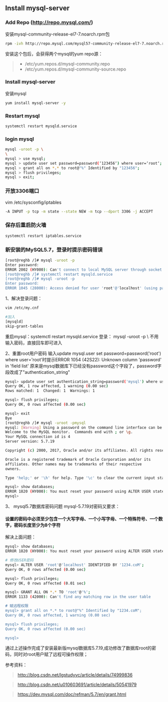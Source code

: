 ## Install mysql-server

### Add Repo (http://repo.mysql.com/)
安装mysql-community-release-el7-7.noarch.rpm包
```sh
rpm -ivh http://repo.mysql.com/mysql57-community-release-el7-7.noarch.rpm
```
安装这个包后，会获得两个mysql的yum repo源：
>* /etc/yum.repos.d/mysql-community.repo
>* /etc/yum.repos.d/mysql-community-source.repo

### Install mysql-server
安装mysql
```sh
yum install mysql-server -y
```

### Restart mysql
```sh
systemctl restart mysqld.service
```

### login mysql
```sh
mysql -uroot -p \
\
mysql > use mysql;
mysql > update user set password=password(‘123456‘) where user=‘root‘;
mysql > grant all on *.* to root@"%" Identified by "123456";
mysql > flush privileges;
mysql > exit;
```

### 开放3306端口

vim /etc/sysconfig/iptables
```sh
-A INPUT -p tcp -m state --state NEW -m tcp --dport 3306 -j ACCEPT
```

### 保存后重启防火墙
```sh
systemctl restart iptables.service
```
### 新安装的MySQL5.7，登录时提示密码错误
```sh
[root@reghb /]# mysql -uroot -p
Enter password: 
ERROR 2002 (HY000): Can't connect to local MySQL server through socket '/var/lib/mysql/mysql.sock' (2)
[root@reghb /]# systemctl restart mysqld.service 
[root@reghb /]# mysql -uroot -p
Enter password: 
ERROR 1045 (28000): Access denied for user 'root'@'localhost' (using password: NO)
```

1、解决登录问题：
```sh
vim /etc/my.cnf

#加入
[mysqld]
skip-grant-tables
```
重启mysql：systemctl restart mysqld.service 
登录： mysql -uroot -p \ 不用输入密码，直接回车即可进入

2、重置root用户密码
 输入update mysql.user  set password=password('root') where user='root'时提示ERROR 1054 (42S22): Unknown column 'password' in 'field list'
 原来是mysql数据库下已经没有password这个字段了，password字段改成了"authentication_string"
 ```sh
mysql> update user set authentication_string=password('mysql') where user='root';
Query OK, 1 row affected, 1 warning (0.00 sec)
Rows matched: 1  Changed: 1  Warnings: 1

mysql> flush privileges;
Query OK, 0 rows affected (0.00 sec)

mysql> exit
Bye
[root@reghb /]# mysql -uroot -pmysql
mysql: [Warning] Using a password on the command line interface can be insecure.
Welcome to the MySQL monitor.  Commands end with ; or \g.
Your MySQL connection id is 4
Server version: 5.7.19

Copyright (c) 2000, 2017, Oracle and/or its affiliates. All rights reserved.

Oracle is a registered trademark of Oracle Corporation and/or its
affiliates. Other names may be trademarks of their respective
owners.

Type 'help;' or '\h' for help. Type '\c' to clear the current input statement.

mysql> show databases;
ERROR 1820 (HY000): You must reset your password using ALTER USER statement before executing this statement.
mysql>
 
 ```
 3、 mysql5.7数据库密码问题 
 mysql-5.7.19对密码又要求：
 #### 设置的密码中必须至少包含一个大写字母、一个小写字母、一个特殊符号、一个数字，密码长度至少为8个字符
 解决上面问题：
 ```sh
 mysql> show databases;
ERROR 1820 (HY000): You must reset your password using ALTER USER statement before executing this statement.

# 修改USER密码
mysql> ALTER USER 'root'@'localhost' IDENTIFIED BY '1234.coM';
Query OK, 0 rows affected (0.00 sec)

mysql> flush privileges;
Query OK, 0 rows affected (0.01 sec)

mysql> GRANT ALL ON *.* TO 'root'@'%';
ERROR 1133 (42000): Can't find any matching row in the user table

# 赋远程权限
mysql> grant all on *.* to root@"%" Identified by "1234.coM";
Query OK, 0 rows affected, 1 warning (0.00 sec)

mysql> flush privileges;
Query OK, 0 rows affected (0.00 sec)

mysql>
 ```
通过上述操作完成了安装最新版mysql数据库5.7.19,成功修改了数据库root的密码，同时对root用户赋了远程可操作权限；
 
 
 参考资料：
 > http://blog.csdn.net/lgstudyvc/article/details/74999836
 
 > http://blog.csdn.net/u010603691/article/details/50541979
 
 > https://dev.mysql.com/doc/refman/5.7/en/grant.html
 
